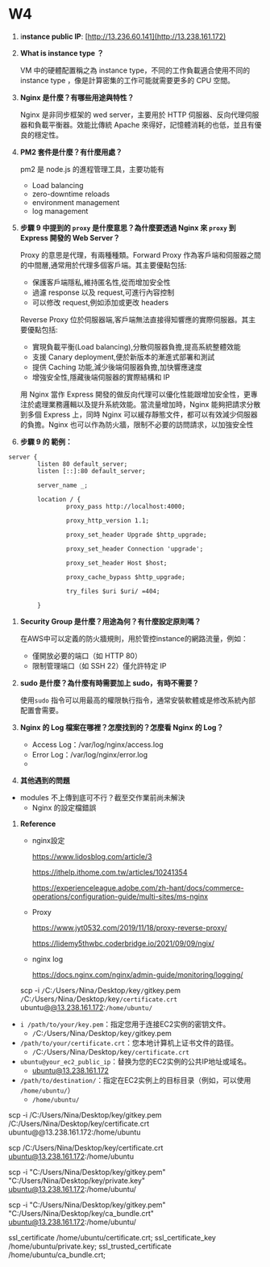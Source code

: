 # W4

1. i**nstance public IP**: [http://13.236.60.141](http://13.238.161.172)

2. **What is instance type ？**
    
    VM 中的硬體配置稱之為 instance type，不同的工作負載適合使用不同的 instance type ，像是計算密集的工作可能就需要更多的 CPU 空間。
    
3. **Nginx 是什麼？有哪些用途與特性？**
    
    Nginx 是非同步框架的 wed server，主要用於 HTTP 伺服器、反向代理伺服器和負載平衡器。效能比傳統 Apache 來得好，記憶體消耗的也低，並且有優良的穩定性。
    
4. **PM2 套件是什麼？有什麼用處？**
    
    pm2 是 node.js 的進程管理工具，主要功能有
    
    - Load balancing
    - zero-downtime reloads
    - environment management
    - log management
5. **步驟 9 中提到的 `proxy` 是什麼意思？為什麼要透過 Nginx 來 `proxy` 到 Express 開發的 Web Server？**
    
    Proxy 的意思是代理，有兩種種類。Forward Proxy 作為客戶端和伺服器之間的中間層,通常用於代理多個客戶端。其主要優點包括:
    
    - 保護客戶端隱私,維持匿名性,從而增加安全性
    - 過濾 response 以及 request,可進行內容控制
    - 可以修改 request,例如添加或更改 headers
    
    Reverse Proxy 位於伺服器端,客戶端無法直接得知響應的實際伺服器。其主要優點包括:
    
    - 實現負載平衡(Load balancing),分散伺服器負擔,提高系統整體效能
    - 支援 Canary deployment,便於新版本的漸進式部署和測試
    - 提供 Caching 功能,減少後端伺服器負擔,加快響應速度
    - 增強安全性,隱藏後端伺服器的實際結構和 IP
    
    用 Nginx 當作 Express 開發的做反向代理可以優化性能跟增加安全性，更專注於處理業務邏輯以及提升系統效能。當流量增加時，Nginx 能夠把請求分散到多個 Express 上，同時 Nginx 可以緩存靜態文件，都可以有效減少伺服器的負擔。Nginx 也可以作為防火牆，限制不必要的訪問請求，以加強安全性
    
6. **步驟 9 的 範例：**

```
server {
        listen 80 default_server;
        listen [::]:80 default_server;

        server_name _;

        location / {
                proxy_pass http://localhost:4000;

                proxy_http_version 1.1;

                proxy_set_header Upgrade $http_upgrade;

                proxy_set_header Connection 'upgrade';

                proxy_set_header Host $host;

                proxy_cache_bypass $http_upgrade;
                
                try_files $uri $uri/ =404;
              
        }
```

1. **Security Group 是什麼？用途為何？有什麼設定原則嗎？**
    
    在AWS中可以定義的防火牆規則，用於管控instance的網路流量，例如：
    
    - 僅開放必要的端口（如 HTTP 80）
    - 限制管理端口（如 SSH 22）僅允許特定 IP
2. **sudo 是什麼？為什麼有時需要加上 sudo，有時不需要？**
    
    使用`sudo` 指令可以用最高的權限執行指令，通常安裝軟體或是修改系統內部配置會需要。
    
3. **Nginx 的 Log 檔案在哪裡？怎麼找到的？怎麼看 Nginx 的 Log？**
    - Access Log：/var/log/nginx/access.log
    - Error Log：/var/log/nginx/error.log
    - 
4. **其他遇到的問題**
- modules 不上傳到底可不行？截至交作業前尚未解決
    - Nginx 的設定檔錯誤
1. **Reference**
    - nginx設定
        
        https://www.lidosblog.com/article/3
        
        https://ithelp.ithome.com.tw/articles/10241354
        
        https://experienceleague.adobe.com/zh-hant/docs/commerce-operations/configuration-guide/multi-sites/ms-nginx
        
    - Proxy
        
        https://www.jyt0532.com/2019/11/18/proxy-reverse-proxy/
        
        https://lidemy5thwbc.coderbridge.io/2021/09/09/ngix/
        
    - nginx log
        
        https://docs.nginx.com/nginx/admin-guide/monitoring/logging/
        
    
    scp -i `/`C:`/`Users`/`Nina`/`Desktop`/`key`/`gitkey.pem `/`C:`/`Users`/`Nina`/`Desktop`/`key`/certificate.crt` ubuntu@[@13.238.161.172](mailto:ubuntu@13.238.161.172):`/home/ubuntu/`
    

- `i /path/to/your/key.pem`：指定您用于连接EC2实例的密钥文件。
    - `/`C:`/`Users`/`Nina`/`Desktop`/`key`/`gitkey.pem
- `/path/to/your/certificate.crt`：您本地计算机上证书文件的路径。
    - `/`C:`/`Users`/`Nina`/`Desktop`/`key`/certificate.crt`
- `ubuntu@your_ec2_public_ip`：替换为您的EC2实例的公共IP地址或域名。
    - [ubuntu@13.238.161.172](mailto:ubuntu@13.238.161.172)
- `/path/to/destination/`：指定在EC2实例上的目标目录（例如，可以使用 `/home/ubuntu/`）
    - `/home/ubuntu/`

scp -i /C:/Users/Nina/Desktop/key/gitkey.pem /C:/Users/Nina/Desktop/key/certificate.crt ubuntu@@13.238.161.172:/home/ubuntu

scp  /C:/Users/Nina/Desktop/key/certificate.crt ubuntu@13.238.161.172:/home/ubuntu

scp -i "C:/Users/Nina/Desktop/key/gitkey.pem" "C:/Users/Nina/Desktop/key/private.key" [ubuntu@13.238.161.172](mailto:ubuntu@13.238.161.172):/home/ubuntu/

scp -i "C:/Users/Nina/Desktop/key/gitkey.pem" "C:/Users/Nina/Desktop/key/ca_bundle.crt" [ubuntu@13.238.161.172](mailto:ubuntu@13.238.161.172):/home/ubuntu/

ssl_certificate /home/ubuntu/certificate.crt;
ssl_certificate_key /home/ubuntu/private.key;
ssl_trusted_certificate /home/ubuntu/ca_bundle.crt;